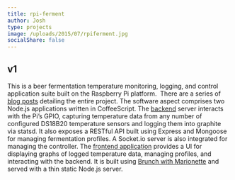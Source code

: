 ```yaml
---
title: rpi-ferment
author: Josh
type: projects
image: /uploads/2015/07/rpiferment.jpg
socialShare: false
---
```


## v1

This is a beer fermentation temperature monitoring, logging, and control application suite built on the Raspberry Pi platform.  There are a series of [blog posts](/blog/2013/04/20/raspberry-pi-fermentation-controller-part-1/) detailing the entire project. The software aspect comprises two Node.js applications written in CoffeeScript. The [backend](https://github.com/farrcraft/rpi-ferment) server interacts with the Pi’s GPIO, capturing temperature data from any number of configured DS18B20 temperature sensors and logging them into graphite via statsd. It also exposes a RESTful API built using Express and Mongoose for managing fermentation profiles. A Socket.io server is also integrated for managing the controller. The [frontend application](https://github.com/farrcraft/rpi-ferment-frontend) provides a UI for displaying graphs of logged temperature data, managing profiles, and interacting with the backend. It is built using <a href="https://github.com/SimbCo/brunch-with-marionette">Brunch with Marionette</a> and served with a thin static Node.js server.

